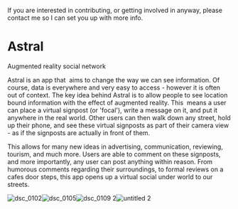 If you are interested in contributing, or getting involved in anyway, please contact me so I can set you up with more info.

# Astral
Augmented reality social network

Astral is an app that  aims to change the way we can see information. Of course, data is everywhere and very easy to access - however it is often out of context. 
The key idea behind Astral is to allow people to see location bound information with the effect of augmented reality. This  means a user can place a virtual signpost (or 'focal'), write a message on it, and put it anywhere in the real world. Other users can then walk down any street, hold up their phone, and see these virtual signposts as part of their camera view - as if the signposts are actually in front of them.

This allows for many new ideas in advertising, communication, reviewing, tourism, and much more. Users are able to comment on these signposts, and more importantly, any user can post anything within reason. From humorous comments regarding their surroundings, to formal reviews on a cafes door steps, this app opens up a virtual social under world to our streets.

![dsc_0102](https://cloud.githubusercontent.com/assets/7353547/25286765/cc56c844-26b6-11e7-9a30-439431dd6bc2.JPG)![dsc_0105](https://cloud.githubusercontent.com/assets/7353547/25286770/cdb0c49c-26b6-11e7-804a-649ff2a9a671.JPG)![dsc_0109 2](https://cloud.githubusercontent.com/assets/7353547/25286771/cf1e65be-26b6-11e7-88d0-ecc6668665df.JPG)![untitled 2](https://cloud.githubusercontent.com/assets/7353547/25286774/d1cbb80c-26b6-11e7-80c1-4be83adebfc4.png)
